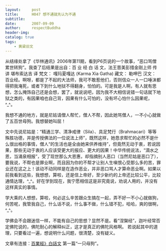 ```yaml
---
layout:     post
title:      H047 想不通就先认为不通
subtitle:   
date:       2007-09-09
author:     respectBuddha
header-img: 
catalog: true
tags:
    - 黄粱旧文
---
```


从结缘处拿了《华林通讯》2006年第11期，看到P6页说的一个故事，“恶口骂僧  累世转狗”。我查了后结果是出自：百 业 经 白 话 文，法王晋美彭措金刚上师  传讲 堪布索达吉  译   梵文：	嘎玛夏嘎达 (Karma Xia Gatha)   藏文：	勒呷巴  汉文：	百业经。啊呀，都是了不起的大法师，我可不敢惹他们，否则信众一人一口唾沫都得把我淹死，或者下到什么地狱不得翻身，怕怕的。可是我是人啊，有人就有思想，怎么掩饰自己还是会想，罢了，就说说吧，因为我不大相信说错一句话就下地狱之类的，有因果咱也自己背，因果有什么可怕的，没有坏心怕什么因果呢，^_^。

我想不通的地方，就是尼姑请僧人帮忙，僧人不帮，因此她骂僧人，一不小心就做了五百世母狗。我想替她叫屈！

文中先说尼姑是：“精通三学、清净戒律（Sila）、具足梵行（Brahmacari）等等殊胜功德，并是传授佛法的一位说法上师”，既然这样，她恳求帮忙的必然不是什么很出格的事情，僧人“的生活也是全由她来供养维持”，但竟然无动于衷，若说因果，那些无动于衷的人应该受更大的报应、更大的因果！中华传统说法，“滴水之恩，当涌泉相报”，受了现世那么大恩惠，却指摘别人恶口（当然尼姑是恶口了），要我说，不帮也是罪业啊，而且因为你的不帮才让别人生嗔恨心受那么多的苦，罪业还在这之上！该动不动同样是在造作恶业，并非恶口骂人才算命恶业啊。如果以前我看到这些，我想想，算啦，还是信上帝好，至少新约的上帝还比较公平，比较通情达理，^_^。好在学到现在，我宁愿相信这是非究竟说，劝说人用的，并没有这样真实的事情。

学大乘的人想想，算啦，何必这么辛苦跟众生搞在一起，弄不好一不小心就做狗，何苦呢，我管我自己，什么话不说，什么事不做，什么错不犯，哈哈，爽的很啊，^_^。

学佛会不会跟迷信一样，不能有自己的思想？显然不是。看“涅槃经”，迦叶经常否定佛陀说的，佛陀耐心的解释纠正，这才是真正的佛陀风格啊。
若说起其中的道理，只要看过一遍，想说明什么问题，很清楚，没有疑义。

文章有连接：[百業經》白話文](http://www.xuefo.tw/nr/article5/46620.html)  第一篇“一只母狗”。
